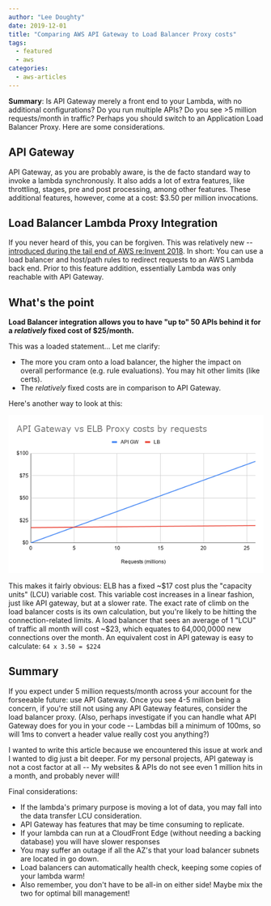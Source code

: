 ```yaml
---
author: "Lee Doughty"
date: 2019-12-01
title: "Comparing AWS API Gateway to Load Balancer Proxy costs"
tags:
  - featured
  - aws
categories:
  - aws-articles
---
```


**Summary**: Is API Gateway merely a front end to your Lambda, with no additional configurations? Do you run multiple APIs? Do you see >5 million requests/month in traffic? Perhaps you should switch to an Application Load Balancer Proxy. Here are some considerations.

<!--more-->

## API Gateway

API Gateway, as you are probably aware, is the de facto standard way to invoke a lambda synchronously. It also adds a lot of extra features, like throttling, stages, pre and post processing, among other features. These additional features, however, come at a cost: $3.50 per million invocations.

## Load Balancer Lambda Proxy Integration

If you never heard of this, you can be forgiven. This was relatively new -- [introduced during the tail end of AWS re:Invent 2018](https://aws.amazon.com/blogs/networking-and-content-delivery/lambda-functions-as-targets-for-application-load-balancers/). In short: You can use a load balancer and host/path rules to redirect requests to an AWS Lambda back end. Prior to this feature addition, essentially Lambda was only reachable with API Gateway.

## What's the point

**Load Balancer integration allows you to have "up to" 50 APIs behind it for a *relatively* fixed cost of $25/month.**

This was a loaded statement... Let me clarify:

* The more you cram onto a load balancer, the higher the impact on overall performance (e.g. rule evaluations). You may hit other limits (like certs).
* The *relatively* fixed costs are in comparison to API Gateway.

Here's another way to look at this:

<p style="text-align: center">
<img src="api-gateway-vs-elb-proxy-costs-per-million-requests.png" alt="Graph comparing API Gateway to ELB, showing ELB maintains a lower overall cost after about 6 million requests"/>
</p>

This makes it fairly obvious: ELB has a fixed ~$17 cost plus the "capacity units" (LCU) variable cost. This variable cost increases in a linear fashion, just like API gateway, but at a slower rate. The exact rate of climb on the load balancer costs is its own calculation, but you're likely to be hitting the connection-related limits. A load balancer that sees an average of 1 "LCU" of traffic all month will cost ~$23, which equates to 64,000,0000 new connections over the month. An equivalent cost in API gateway is easy to calculate: `64 x 3.50 = $224`

## Summary

If you expect under 5 million requests/month across your account for the forseeable future: use API Gateway. Once you see 4-5 million being a concern, if you're still not using any API Gateway features, consider the load balancer proxy. (Also, perhaps investigate if you can handle what API Gateway does for you in your code -- Lambdas bill a minimum of 100ms, so will 1ms to convert a header value really cost you anything?)

I wanted to write this article because we encountered this issue at work and I wanted to dig just a bit deeper. For my personal projects, API gateway is not a cost factor at all -- My websites & APIs do not see even 1 million hits in a month, and probably never will!

Final considerations:

* If the lambda's primary purpose is moving a lot of data, you may fall into the data transfer LCU consideration.
* API Gateway has features that may be time consuming to replicate.
* If your lambda can run at a CloudFront Edge (without needing a backing database) you will have slower responses
* You may suffer an outage if all the AZ's that your load balancer subnets are located in go down.
* Load balancers can automatically health check, keeping some copies of your lambda warm!
* Also remember, you don't have to be all-in on either side! Maybe mix the two for optimal bill management!
